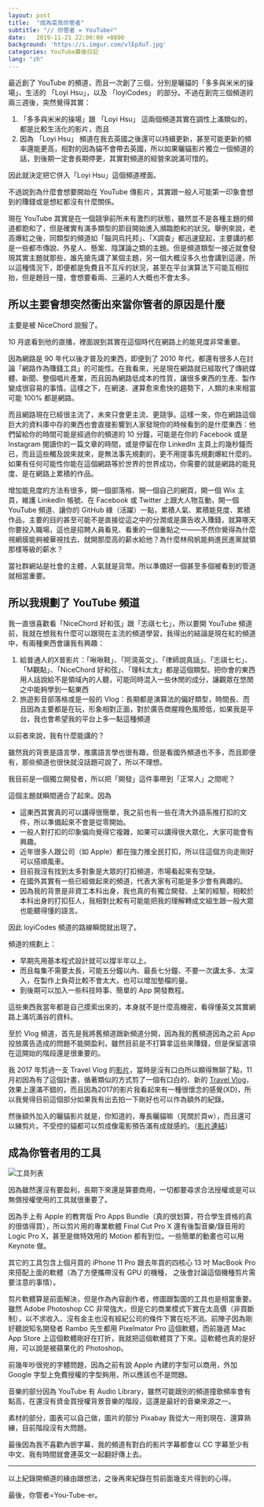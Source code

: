```yaml
---
layout: post
title:  "成為菜鳥你管者"
subtitle: "// 你管者 = YouTuber"
date:   2019-11-21 22:00:00 +0800
background: 'https://i.imgur.com/vlEpXuT.jpg'
categories: YouTube幕後日記
lang: "zh"
---
```


最近創了 YouTube 的頻道，而且一次創了三個，分別是曬貓的「多多與米米的操場」、生活的 「Loyi Hsu」，以及 「loyiCodes」 的部分。不過在創完三個頻道的兩三週後，突然覺得其實：

1. 「多多與米米的操場」跟 「Loyi Hsu」 這兩個頻道其實在調性上滿類似的，都是比較生活化的影片，而且
2. 因為 「Loyi Hsu」 頻道在我去英國之後還可以持續更新，甚至可能更新的頻率還能更高，相對的因為貓不會帶去英國，所以如果曬貓影片獨立一個頻道的話，到後期一定會長期停更，其實對頻道的經營來說滿可惜的。

因此就決定把它併入「Loyi Hsu」這個頻道裡面。

不過說到為什麼會想要開始在 YouTube 傳影片，其實跟一般人可能第一印象會想到的賺錢或是想紅都沒有什麼關係。

現在 YouTube 其實是在一個競爭前所未有激烈的狀態，雖然並不是各種主題的頻道都飽和了，但是確實有滿多類型的節目開始進入瀕臨飽和的狀況。舉例來說，老高爆紅之後，同類型的頻道如「腦洞烏托邦」、「X調查」都迅速竄起，主要講的都是一些都市傳說、外星人、懸案、陰謀論之類的主題。但是頻道類型一接近就會發現其實主題就那些，誰先搶先講了某個主題，另一個大概沒多久也會講到這邊，所以這種情況下，即便都是免費且不互斥的狀況，甚至在平台演算法下可能互相拉抬，但是題目一撞，會想要看兩、三遍的人大概也不會太多。

## 所以主要會想突然衝出來當你管者的原因是什麼

主要是被 NiceChord 說服了。

10 月底看到他的直播，裡面說到其實在這個時代在網路上的能見度非常重要。

因為網路是 90 年代以後才普及的東西，即便到了 2010 年代，都還有很多人在討論「網路作為賺錢工具」的可能性。在我看來，光是現在網路就已經取代了傳統媒體、新聞、整個唱片產業，而且因為網路低成本的性質，讓很多東西的生產、製作變成很容易的事情。這樣之下，在網速、運算愈來愈快的趨勢下，人類的未來相當可能 100% 都是網路。

而且網路現在已經很主流了，未來只會更主流、更競爭。這樣一來，你在網路這個巨大的資料庫中存的東西也會直接影響到人家發現你的時候看到的是什麼東西：他們留給你的時間可能是經過你的頻道的 10 分鐘，可能是在你的 Facebook 或是 Instagram 閱讀你的一篇文章的時間，或是停留在你 LinkedIn 主頁上的幾秒鐘而已，而且這些觸及說來就來，是無法事先規劃的，更不用提事先規劃爆紅什麼的。如果有任何可能性你能在這個網路等於世界的世界成功，你需要的就是網路的能見度、是在網路上累積的作品。

增加能見度的方法有很多，開一個部落格、開一個自己的網頁，開一個 Wix 主頁，維護 LinkedIn 帳號、在 Facebook 或  Twitter 上跟大人物互動，開一個 YouTube 頻道、讓你的 GitHub 綠（活躍）一點，累積人氣、累積能見度、累積作品，主要的目的甚至可能不是直接從這之中的分潤或是廣告收入賺錢，就算哪天你要投入職場，這也是招聘人員看見、看重的一個重點之一——不然你覺得為什麼視網膜能夠被華視找去、就開那麼高的薪水給他？為什麼林飛帆能夠進民進黨就領那樣等級的薪水？

當社群網站是社會的主體，人氣就是貨幣。所以準備好一個甚至多個被看到的管道就相當重要。

## 所以我規劃了 YouTube 頻道

我一直很喜歡看「NiceChord 好和弦」跟「志祺七七」，所以要開 YouTube 頻道前，我就在想我有什麼可以跟現在主流的頻道學習，我得出的結論是現在紅的頻道中，有兩種東西會讓我有興趣：

1. 給普通人的X普影片：「啾啾鞋」、「阿滴英文」、「律師說真話」、「志祺七七」、「M觀點」、「NiceChord 好和弦」、「理科太太」都是這個類型。把你會的東西用人話說給不是領域內的人聽，可能同時混入一些休閒的成分，讓觀眾在悠閒之中能夠學到一點東西
2. 旅遊影音部落格或是一般的 Vlog：長期都是演算法的偏好類型，時間長、而且因為主要都是在玩，形象相對正面，對於廣告商腥羶色風險低，如果我是平台，我也會希望我的平台上多一點這種頻道

以前者來說，我有什麼能講的？

雖然我的背景是語言學，推廣語言學也很有趣，但是看國外頻道也不多，而且即便有，那些頻道也很快就沒話題可說了，所以不理想。

我目前是一個獨立開發者，所以把「開發」這件事帶到「正常人」之間呢？

這個主題就瞬間適合了起來。因為

* 這東西其實真的可以講得很簡單，我之前也有一些在清大外語系推打扣的文件，所以準備起來不會是從零開始。
* 一般人對打扣的印象偏向覺得它複雜，如果可以講得很大眾化，大家可能會有興趣。
* 近年很多人跟公司（如 Apple）都在強力推全民打扣，所以往這個方向走剛好可以搭順風車。
* 目前我沒有找到太多對象是大眾的打扣頻道，市場看起來有空缺。
* 在國外其實有一些已經做起來的頻道，代表大家有可能是多少會有興趣的。
* 因為我的背景是非資工本科出身，我也真的有獨立開發、上架的經驗，相較於本科出身的打扣狂人，我相對比較有可能能把我的理解轉成文組生跟一般大眾也能聽得懂的語言。

因此 loyiCodes 頻道的路線瞬間就出現了。

頻道的規劃上：

* 早期先用基本程式設計就可以撐半年以上。
* 而且每集不需要太長，可能五分鐘以內、最長七分鐘、不要一次講太多、太深入，在製作上負荷比較不會太大，也可以增加墊檔的量。
* 到後期可以加入一些科技時事、簡單的 App 開發教程。

這些東西我當年都是自己摸索出來的，本身就不是什麼高機密，看得懂英文其實網路上滿坑滿谷的資料。

至於 Vlog 頻道，首先是我將舊頻道跟新頻道分開，因為我的舊頻道因為之前 App 投放廣告造成的問題不能開盈利，雖然目前是不打算拿這些來賺錢，但是保留選項在這開始的階段還是很重要的。

我 2017 年剪過一支 Travel Vlog 的[影片](https://youtu.be/cxE0Ceq-ijw)，當時是沒有口白所以顯得無聊了點，11 月初因為有了這個計畫，循著類似的方式剪了一個有口白的、新的 [Travel Vlog](https://youtu.be/P5BIwdbHs7I)，效果上還滿不錯的，而且因為2017的影片我看起來有一種很懷念的感覺(XD)，所以我覺得目前這個部分如果我有出去拍一下剛好也可以作為額外的紀錄。

然後額外加入的曬貓影片就是，你知道的，專長曬貓嘛（見關於頁w），而且還可以練剪片。不受控的貓都可以剪成像電影預告滿有成就感的。（[影片連結](https://youtu.be/qaaPMHvRy4k)）

## 成為你管者用的工具

![工具列表](https://i.imgur.com/z78hAzD.png)

因為雖然還沒有要盈利，長期下來還是算要商用，一切都要尋求合法授權或是可以無償授權使用的工具就很重要了。

因為手上有 Apple 的教育版 Pro Apps Bundle（真的很划算，符合學生資格的真的很值得買），所以剪片用的專業軟體 Final Cut Pro X 還有後製音樂/錄音用的 Logic Pro X，甚至是做特效用的 Motion 都有到位。一些簡單的動畫也可以用 Keynote 做。

其它的工具包含上個月買的 iPhone 11 Pro 跟去年買的四核心 13 吋 MacBook Pro 來搭配上面的軟體（為了方便攜帶沒有 GPU 的機種， 之後會討論這個機種剪片需要注意的事情）。

剪片軟體算是前面解決，但是作為內容創作者，修圖跟製圖的工具也是相當重要。雖然 Adobe Photoshop CC 非常強大，但是它的商業模式下實在太高價（非買斷制），以不求收入、沒有金主也沒有經紀公司的條件下實在吃不消。前陣子因為剛好聽說知名開發者 Rambo 先生都用 Pixelmator Pro 這個軟體，而前幾週 Mac App Store 上這個軟體剛好在打折，我就把這個軟體買了下來。這軟體也真的是好用，可以說是被蘋果化的 Photoshop。

前幾年吵很兇的字體問題，因為之前有說 Apple 內建的字型可以商用，外加 Google 字型上免費授權的字型夠用，所以應該也不是問題。

音樂的部分因為 YouTube 有 Audio Library，雖然可能跟別的頻道撞歌頻率會有點高，在還沒有資金買授權背景音樂的階段，這還是最好的音樂來源之一。

素材的部分，圖表可以自己做，圖片的部分 Pixabay 我從大一用到現在、還算熟練，目前階段沒有大問題。

最後因為我不喜歡內嵌字幕，我的頻道有對白的影片字幕都會以 CC 字幕至少有中文、我有時間就會連英文一起翻好傳上去。

* * *

以上紀錄開頻道的緣由跟想法，之後再來紀錄在剪前面幾支片得到的心得。

最後，你管者=You-Tube-er。
